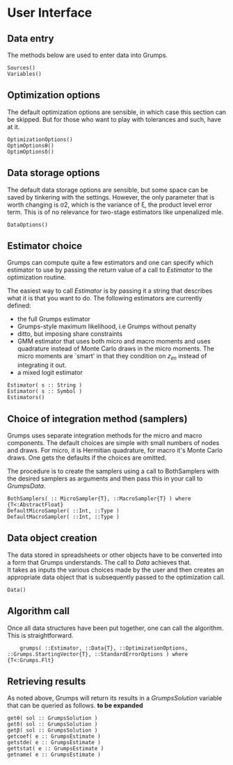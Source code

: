 # User Interface

## Data entry

The methods below are used to enter data into Grumps.

```@docs
Sources()
Variables()
```


## Optimization options

The default optimization options are sensible, in which case this section can be skipped.  But for those who want to play with tolerances and such, have at it.

```@docs
OptimizationOptions()
OptimOptionsθ()
OptimOptionsδ()
```

## Data storage options

The default data storage options are sensible, but some space can be saved by tinkering with the settings.  However, the only parameter that is worth changing is
σ2, which is the variance of ξ, the product level error term.  This is of no relevance for two-stage estimators like unpenalized mle.
```@docs
DataOptions()
```

## Estimator choice

Grumps can compute quite a few estimators and one can specify which estimator to use by passing the return value of a call to *Estimator* to the optimization routine.

The easiest way to call *Estimator* is by passing it a string that describes what it is that you want to do.  The following estimators are currently defined:
* the full Grumps estimator
* Grumps-style maximum likelihood, i.e Grumps without penalty
* ditto, but imposing share constraints
* GMM estimator that uses both micro and macro moments and uses quadrature instead of Monte Carlo draws in the micro moments.  The micro moments are `smart' in that they condition on $z_{im}$ instead of integrating it out.
* a mixed logit estimator

```@docs
Estimator( s :: String )
Estimator( s :: Symbol )
Estimators()
```

## Choice of integration method (samplers)

Grumps uses separate integration methods for the micro and macro components. The default choices are simple with small numbers of nodes and draws. For micro, it is Hermitian quadrature, for macro it's Monte Carlo draws. One gets the defaults if the choices are omitted.

The procedure is to create the samplers using a call to BothSamplers with the desired samplers as arguments and then pass this in your call to *GrumpsData*.
```@docs
BothSamplers( :: MicroSampler{T}, ::MacroSampler{T} ) where {T<:AbstractFloat}
DefaultMicroSampler( ::Int, ::Type )
DefaultMacroSampler( ::Int, ::Type )
```



## Data object creation

The data stored in spreadsheets or other objects have to be converted into a form that Grumps understands.  The call to *Data* achieves that.  
It takes as inputs the various choices made by the user and then creates an appropriate data object that is subsequently passed to the optimization call.

```@docs
Data()
```

## Algorithm call

Once all data structures have been put together, one can call the algorithm.  This is straightforward.
```@docs
    grumps( ::Estimator, ::Data{T}, ::OptimizationOptions, ::Grumps.StartingVector{T}, ::StandardErrorOptions ) where {T<:Grumps.Flt}
```

## Retrieving results

As noted above, Grumps will return its results in a *GrumpsSolution* variable that can be queried as follows.  **to be expanded**

```@docs
getθ( sol :: GrumpsSolution )
getδ( sol :: GrumpsSolution )
getβ( sol :: GrumpsSolution )
getcoef( e :: GrumpsEstimate )
getstde( e :: GrumpsEstimate )
gettstat( e :: GrumpsEstimate )
getname( e :: GrumpsEstimate )
```

